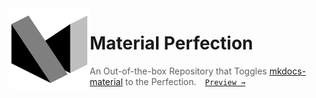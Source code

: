 <sub>
  <picture>
    <source
      media="(prefers-color-scheme: dark)"
      srcset="/docs/assets/images/logo-alt.png?raw=true"
    />
    <img
      align="left"
      height="130"
      width="130"
      src="/docs/assets/images/logo.png?raw=true"
    />
  </picture>
</sub>

# Material Perfection

> An Out-of-the-box Repository that Toggles [mkdocs-material](https://github.com/squidfunk/mkdocs-material) to the Perfection.&emsp;[`Preview →`](https://krlite.github.io/Material-Perfection)
